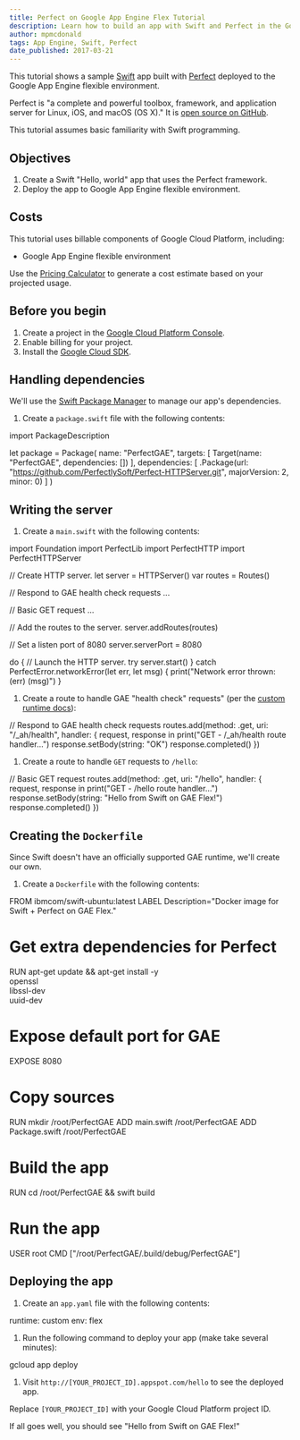 ```yaml
---
title: Perfect on Google App Engine Flex Tutorial
description: Learn how to build an app with Swift and Perfect in the Google App Engine flexible environment.
author: mpmcdonald
tags: App Engine, Swift, Perfect
date_published: 2017-03-21
---
```

This tutorial shows a sample [Swift][swift] app built with [Perfect][perfect]
deployed to the Google App Engine flexible environment.

Perfect is "a complete and powerful toolbox, framework, and application server
for Linux, iOS, and macOS (OS X)." It is [open source on GitHub][perfect-github].

This tutorial assumes basic familiarity with Swift programming.

[swift]: http://swift.org
[perfect]: https://perfect.org
[perfect-github]: https://github.com/PerfectlySoft/Perfect

## Objectives

1. Create a Swift "Hello, world" app that uses the Perfect framework.
1. Deploy the app to Google App Engine flexible environment.

## Costs

This tutorial uses billable components of Google Cloud Platform, including:

- Google App Engine flexible environment

Use the [Pricing Calculator][pricing] to generate a cost estimate based on your
projected usage.

[pricing]: https://cloud.google.com/products/calculator

## Before you begin

1.  Create a project in the [Google Cloud Platform Console][console].
1.  Enable billing for your project.
1.  Install the [Google Cloud SDK][cloud-sdk].

[console]: https://console.cloud.google.com/
[cloud-sdk]: https://cloud.google.com/sdk/

## Handling dependencies

We'll use the [Swift Package Manager][spm] to manage our app's dependencies.

1.  Create a `package.swift` file with the following contents:

import PackageDescription

let package = Package(
    name: "PerfectGAE",
    targets: [
        Target(name: "PerfectGAE", dependencies: [])
    ],
    dependencies: [
        .Package(url: "https://github.com/PerfectlySoft/Perfect-HTTPServer.git",
majorVersion: 2, minor: 0)
    ]
)

[spm]: https://github.com/apple/swift-package-manager

## Writing the server

1.  Create a `main.swift` with the following contents:

import Foundation
import PerfectLib
import PerfectHTTP
import PerfectHTTPServer

// Create HTTP server.
let server = HTTPServer()
var routes = Routes()

// Respond to GAE health check requests
...

// Basic GET request
...

// Add the routes to the server.
server.addRoutes(routes)

// Set a listen port of 8080
server.serverPort = 8080

do {
    // Launch the HTTP server.
    try server.start()
} catch PerfectError.networkError(let err, let msg) {
    print("Network error thrown: \(err) \(msg)")
}

1.  Create a route to handle GAE "health check" requests" (per the [custom runtime docs][custom-runtime]):

// Respond to GAE health check requests
routes.add(method: .get, uri: "/_ah/health", handler: { request, response in
    print("GET - /_ah/health route handler...")
    response.setBody(string: "OK")
    response.completed()
})

1.  Create a route to handle `GET` requests to `/hello`:

// Basic GET request
routes.add(method: .get, uri: "/hello", handler: { request, response in
    print("GET - /hello route handler...")
    response.setBody(string: "Hello from Swift on GAE Flex!")
    response.completed()
})

[custom-runtime]: https://cloud.google.com/appengine/docs/flexible/custom-runtimes/build#lifecycle_events

## Creating the `Dockerfile`

Since Swift doesn't have an officially supported GAE runtime, we'll create our
own.

1.  Create a `Dockerfile` with the following contents:

FROM ibmcom/swift-ubuntu:latest
LABEL Description="Docker image for Swift + Perfect on GAE Flex."

# Get extra dependencies for Perfect
RUN apt-get update && apt-get install -y \
openssl \
libssl-dev \
uuid-dev

# Expose default port for GAE
EXPOSE 8080

# Copy sources
RUN mkdir /root/PerfectGAE
ADD main.swift /root/PerfectGAE
ADD Package.swift /root/PerfectGAE

# Build the app
RUN cd /root/PerfectGAE && swift build

# Run the app
USER root
CMD ["/root/PerfectGAE/.build/debug/PerfectGAE"]

## Deploying the app

1.  Create an `app.yaml` file with the following contents:

runtime: custom
env: flex

1.  Run the following command to deploy your app (make take several minutes):

gcloud app deploy

1.  Visit `http://[YOUR_PROJECT_ID].appspot.com/hello` to see the deployed app.

Replace `[YOUR_PROJECT_ID]` with your Google Cloud Platform project ID.

If all goes well, you should see "Hello from Swift on GAE Flex!"
